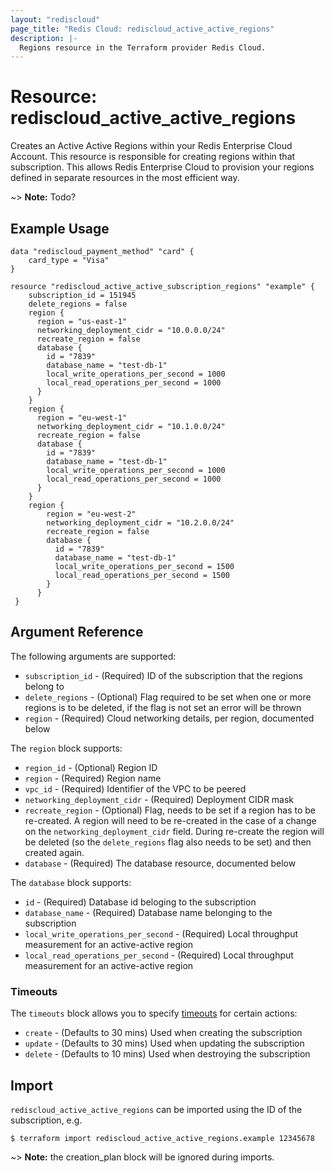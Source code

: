 ```yaml
---
layout: "rediscloud"
page_title: "Redis Cloud: rediscloud_active_active_regions"
description: |-
  Regions resource in the Terraform provider Redis Cloud.
---
```


# Resource: rediscloud_active_active_regions

Creates an Active Active Regions within your Redis Enterprise Cloud Account.
This resource is responsible for creating regions within
that subscription. This allows Redis Enterprise Cloud to provision
your regions defined in separate resources in the most efficient way.

~> **Note:** Todo? 

## Example Usage

```hcl
data "rediscloud_payment_method" "card" {
	card_type = "Visa"
}
  
resource "rediscloud_active_active_subscription_regions" "example" {
	subscription_id = 151945
	delete_regions = false
	region {
	  region = "us-east-1"
	  networking_deployment_cidr = "10.0.0.0/24" 
	  recreate_region = false
	  database {
		id = "7839"
		database_name = "test-db-1"
		local_write_operations_per_second = 1000
		local_read_operations_per_second = 1000
	  }
	}
	region {
	  region = "eu-west-1"
	  networking_deployment_cidr = "10.1.0.0/24" 
	  recreate_region = false
	  database {
		id = "7839"
		database_name = "test-db-1"
		local_write_operations_per_second = 1000
		local_read_operations_per_second = 1000
	  }
	}
	region {
		region = "eu-west-2"
		networking_deployment_cidr = "10.2.0.0/24" 
		recreate_region = false
		database {
		  id = "7839"
		  database_name = "test-db-1"
		  local_write_operations_per_second = 1500
		  local_read_operations_per_second = 1500
		}
	  }
 }
```

## Argument Reference

The following arguments are supported:

* `subscription_id` - (Required) ID of the subscription that the regions belong to
* `delete_regions` - (Optional) Flag required to be set when one or more regions is to be deleted, if the flag is not set an error will be thrown
* `region` - (Required) Cloud networking details, per region, documented below

The `region` block supports:

* `region_id` - (Optional) Region ID
* `region` - (Required) Region name
* `vpc_id` - (Required) Identifier of the VPC to be peered
* `networking_deployment_cidr` - (Required) Deployment CIDR mask
* `recreate_region` - (Optional) Flag, needs to be set if a region has to be re-created. A region will need to be re-created in the case of a change on 
  the `networking_deployment_cidr` field. During re-create the region will be deleted (so the `delete_regions` flag also needs to be set) and then created again.
* `database` - (Required) The database resource, documented below

The `database` block supports:

* `id` - (Required) Database id beloging to the subscription
* `database_name` - (Required) Database name belonging to the subscription
* `local_write_operations_per_second` - (Required) Local throughput measurement for an active-active region
* `local_read_operations_per_second` - (Required) Local throughput measurement for an active-active region


### Timeouts

The `timeouts` block allows you to specify [timeouts](https://www.terraform.io/docs/configuration/resources.html#timeouts) for certain actions:

* `create` - (Defaults to 30 mins) Used when creating the subscription
* `update` - (Defaults to 30 mins) Used when updating the subscription
* `delete` - (Defaults to 10 mins) Used when destroying the subscription

## Import

`rediscloud_active_active_regions` can be imported using the ID of the subscription, e.g.

```
$ terraform import rediscloud_active_active_regions.example 12345678
```

~> **Note:** the creation_plan block will be ignored during imports.
